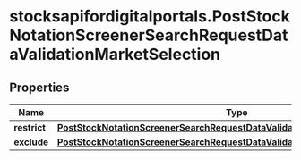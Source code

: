 # stocksapifordigitalportals.PostStockNotationScreenerSearchRequestDataValidationMarketSelection

## Properties

Name | Type | Description | Notes
------------ | ------------- | ------------- | -------------
**restrict** | [**PostStockNotationScreenerSearchRequestDataValidationMarketSelectionRestrict**](PostStockNotationScreenerSearchRequestDataValidationMarketSelectionRestrict.md) |  | [optional] 
**exclude** | [**PostStockNotationScreenerSearchRequestDataValidationMarketSelectionExclude**](PostStockNotationScreenerSearchRequestDataValidationMarketSelectionExclude.md) |  | [optional] 


